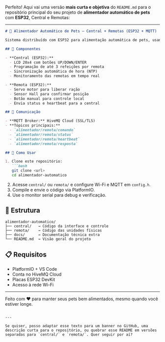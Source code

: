 Perfeito! Aqui vai uma versão **mais curta e objetiva** do `README.md` para o repositório principal do seu projeto de **alimentador automático de pets** com **ESP32**, Central e Remotas:

---

````md
# 🐾 Alimentador Automático de Pets – Central + Remotas (ESP32 + MQTT)

Sistema distribuído com ESP32 para alimentação automática de pets, usando arquitetura **Central/Remota** com comunicação **MQTT segura** e controle via **LCD + botões físicos**.

## 🔧 Componentes

- **Central (ESP32):**
  - LCD 20x4 com botões UP/DOWN/ENTER
  - Programação de até 3 refeições por remota
  - Sincronização automática de hora (NTP)
  - Monitoramento das remotas em tempo real

- **Remota (ESP32):**
  - Servo motor para liberar ração
  - Sensor Hall para confirmar posição
  - Botão manual para controle local
  - Envia status e heartbeat para a central

## 🔗 Comunicação

- **MQTT Broker:** HiveMQ Cloud (SSL/TLS)
- **Tópicos principais:**
  - `alimentador/remota/comando`
  - `alimentador/remota/status`
  - `alimentador/remota/heartbeat`
  - `alimentador/remota/resposta`

## 🚀 Como Usar

1. Clone este repositório:
   ```bash
   git clone <url>
   cd alimentador-automatico
````

2. Acesse `central/` ou `remota/` e configure Wi-Fi e MQTT em `config.h`.
3. Compile e envie o código via PlatformIO.
4. Use o monitor serial para debug e verificação.

## 📁 Estrutura

```
alimentador-automatico/
├── central/   → Código da interface e controle
├── remota/    → Código das unidades físicas
├── docs/      → Documentação técnica extra
└── README.md  → Visão geral do projeto
```

## 📋 Requisitos

* PlatformIO + VS Code
* Conta no HiveMQ Cloud
* Placas ESP32 DevKit
* Acesso à rede Wi-Fi

---

Feito com ❤️ para manter seus pets bem alimentados, mesmo quando você estiver longe.

```

---

Se quiser, posso adaptar esse texto para um banner no GitHub, uma descrição curta para o repositório, ou quebrar esse README em versões separadas para `central/` e `remota/`. Quer seguir por aí?
```
